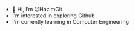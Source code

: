 - 👋 Hi, I’m @HazimGit
- I’m interested in exploring Github
- I’m currently learning in Computer Engineering


<!---
HazimGit/HazimGit is a ✨ special ✨ repository because its `README.md` (this file) appears on your GitHub profile.
You can click the Preview link to take a look at your changes.
--->
